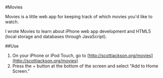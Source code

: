 #Movies

Movies is a little web app for keeping track of which movies you'd like to watch.

I wrote Movies to learn about iPhone web app development and HTML5 (local storage and databases through JavaScript). 

##Use

1. On your iPhone or iPod Touch, go to [http://scottjackson.org/movies](http://scottjackson.org/movies)
2. Press the + button at the bottom of the screen and select "Add to Home Screen."
